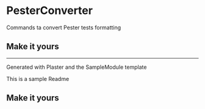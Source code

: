 # PesterConverter

Commands ta convert Pester tests formatting

## Make it yours

---
Generated with Plaster and the SampleModule template


This is a sample Readme

## Make it yours
